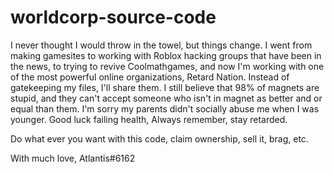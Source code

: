 # worldcorp-source-code

I never thought I would throw in the towel, but things change. I went from making gamesites to working with Roblox hacking groups that have been in the news, to trying to revive Coolmathgames, and now I'm working with one of the most powerful online organizations, Retard Nation. 
Instead of gatekeeping my files, I'll share them. I still believe that 98% of magnets are stupid, and they can't accept someone who isn't in magnet as better and or equal than them. I'm sorry my parents didn't socially abuse me when I was younger. Good luck failing health, 
Always remember, 
stay retarded. 

Do what ever you want with this code, claim ownership, sell it, brag, etc.

With much love, 
Atlantis#6162

